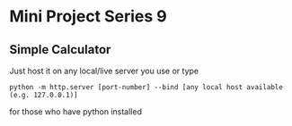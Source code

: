 # Mini Project Series 9
## Simple Calculator

Just host it on any local/live server you use or type
 ```
python -m http.server [port-number] --bind [any local host available (e.g. 127.0.0.1)]
```
for those who have python installed
